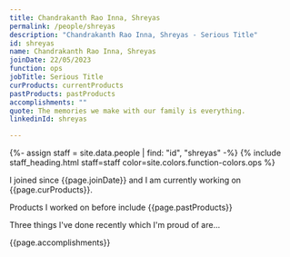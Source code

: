 ```yaml
---
title: Chandrakanth Rao Inna, Shreyas
permalink: /people/shreyas
description: "Chandrakanth Rao Inna, Shreyas - Serious Title"
id: shreyas
name: Chandrakanth Rao Inna, Shreyas
joinDate: 22/05/2023
function: ops
jobTitle: Serious Title
curProducts: currentProducts
pastProducts: pastProducts
accomplishments: ""
quote: The memories we make with our family is everything.
linkedinId: shreyas

---
```


{%- assign staff = site.data.people | find: "id", "shreyas" -%}
{% include staff_heading.html staff=staff color=site.colors.function-colors.ops %}

<p>I joined since {{page.joinDate}} and I am currently working on {{page.curProducts}}.</p>

<p>Products I worked on before include {{page.pastProducts}}</p>

<p>Three things I've done recently which I'm proud of are...</p>
{{page.accomplishments}}

